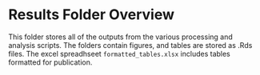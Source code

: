 # Results Folder Overview
This folder stores all of the outputs from the various processing and analysis scripts. The folders contain figures, and tables are stored as .Rds files. The excel spreadhseet `formatted_tables.xlsx` includes tables formatted for publication.

